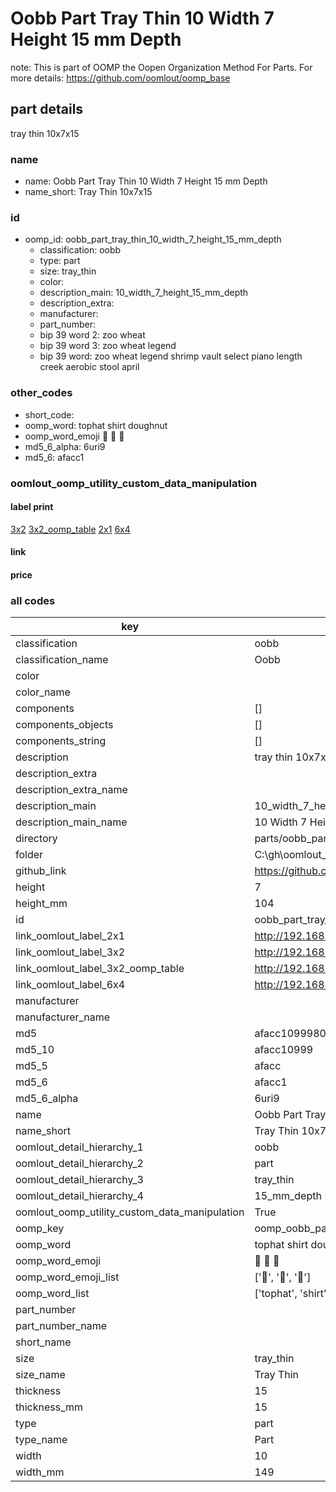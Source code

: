 # Oobb Part Tray Thin 10 Width 7 Height 15 mm Depth  

note: This is part of OOMP the Oopen Organization Method For Parts. For more details: https://github.com/oomlout/oomp_base

##  part details
  



tray thin 10x7x15



### name
* name: Oobb Part Tray Thin 10 Width 7 Height 15 mm Depth
* name_short: Tray Thin 10x7x15 
### id
* oomp_id: oobb_part_tray_thin_10_width_7_height_15_mm_depth
  * classification: oobb
  * type: part
  * size: tray_thin
  * color: 
  * description_main: 10_width_7_height_15_mm_depth
  * description_extra: 
  * manufacturer: 
  * part_number: 
  * bip 39 word 2: zoo wheat
  * bip 39 word 3: zoo wheat legend
  * bip 39 word: zoo wheat legend shrimp vault select piano length creek aerobic stool april

### other_codes
* short_code: 
* oomp_word: tophat shirt doughnut
* oomp_word_emoji :tophat: :shirt: :doughnut:
* md5_6_alpha: 6uri9
* md5_6: afacc1






### oomlout_oomp_utility_custom_data_manipulation
#### label print
[3x2](http://192.168.1.245:1112/?label=oomp%206uri9)
[3x2_oomp_table](http://192.168.1.108:1112/?label=oomp%206uri9)
[2x1](http://192.168.1.242:1112/?label=oomp%206uri9)
[6x4](http://192.168.1.55:1112/?label=oomp%206uri9)    

#### link

                              

#### price







### all codes 
| key | value |  
| --- | --- |  
| classification | oobb |  
| classification_name | Oobb |  
| color |  |  
| color_name |  |  
| components | [] |  
| components_objects | [] |  
| components_string | [] |  
| description | tray thin 10x7x15 |  
| description_extra |  |  
| description_extra_name |  |  
| description_main | 10_width_7_height_15_mm_depth |  
| description_main_name | 10 Width 7 Height 15 mm Depth |  
| directory | parts/oobb_part_tray_thin_10_width_7_height_15_mm_depth |  
| folder | C:\gh\oomlout_oobb_version_4_generated_parts\parts\oobb_part_tray_thin_10_width_7_height_15_mm_depth |  
| github_link | https://github.com/oomlout/oomlout_oomp_part_src/tree/main/parts/oobb_part_tray_thin_10_width_7_height_15_mm_depth |  
| height | 7 |  
| height_mm | 104 |  
| id | oobb_part_tray_thin_10_width_7_height_15_mm_depth |  
| link_oomlout_label_2x1 | http://192.168.1.242:1112/?label=oomp%206uri9 |  
| link_oomlout_label_3x2 | http://192.168.1.245:1112/?label=oomp%206uri9 |  
| link_oomlout_label_3x2_oomp_table | http://192.168.1.108:1112/?label=oomp%206uri9 |  
| link_oomlout_label_6x4 | http://192.168.1.55:1112/?label=oomp%206uri9 |  
| manufacturer |  |  
| manufacturer_name |  |  
| md5 | afacc109998014830d78ec72ff3e7fff |  
| md5_10 | afacc10999 |  
| md5_5 | afacc |  
| md5_6 | afacc1 |  
| md5_6_alpha | 6uri9 |  
| name | Oobb Part Tray Thin 10 Width 7 Height 15 mm Depth |  
| name_short | Tray Thin 10x7x15  |  
| oomlout_detail_hierarchy_1 | oobb |  
| oomlout_detail_hierarchy_2 | part |  
| oomlout_detail_hierarchy_3 | tray_thin |  
| oomlout_detail_hierarchy_4 | 15_mm_depth |  
| oomlout_oomp_utility_custom_data_manipulation | True |  
| oomp_key | oomp_oobb_part_tray_thin_10_width_7_height_15_mm_depth |  
| oomp_word | tophat shirt doughnut |  
| oomp_word_emoji | :tophat: :shirt: :doughnut: |  
| oomp_word_emoji_list | [':tophat:', ':shirt:', ':doughnut:'] |  
| oomp_word_list | ['tophat', 'shirt', 'doughnut'] |  
| part_number |  |  
| part_number_name |  |  
| short_name |  |  
| size | tray_thin |  
| size_name | Tray Thin |  
| thickness | 15 |  
| thickness_mm | 15 |  
| type | part |  
| type_name | Part |  
| width | 10 |  
| width_mm | 149 |  
